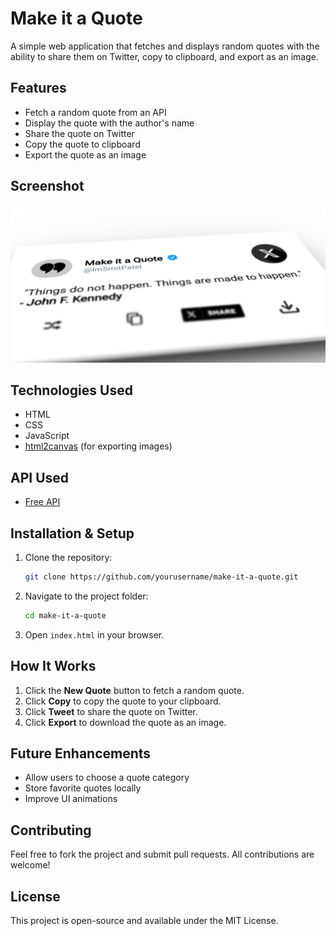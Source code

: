 # Make it a Quote

A simple web application that fetches and displays random quotes with the ability to share them on Twitter, copy to clipboard, and export as an image.

## Features

- Fetch a random quote from an API
- Display the quote with the author's name
- Share the quote on Twitter
- Copy the quote to clipboard
- Export the quote as an image

## Screenshot

![3D ScreenShot](./images/3d%20screenshot.png)

## Technologies Used

- HTML
- CSS
- JavaScript
- [html2canvas](https://github.com/niklasvh/html2canvas) (for exporting images)

## API Used

- [Free API](https://api.freeapi.app/api/v1/public/quotes/quote/random)

## Installation & Setup

1. Clone the repository:
   ```bash
   git clone https://github.com/yourusername/make-it-a-quote.git
   ```
2. Navigate to the project folder:
   ```bash
   cd make-it-a-quote
   ```
3. Open `index.html` in your browser.

## How It Works

1. Click the **New Quote** button to fetch a random quote.
2. Click **Copy** to copy the quote to your clipboard.
3. Click **Tweet** to share the quote on Twitter.
4. Click **Export** to download the quote as an image.

## Future Enhancements

- Allow users to choose a quote category
- Store favorite quotes locally
- Improve UI animations

## Contributing

Feel free to fork the project and submit pull requests. All contributions are welcome!

## License

This project is open-source and available under the MIT License.
